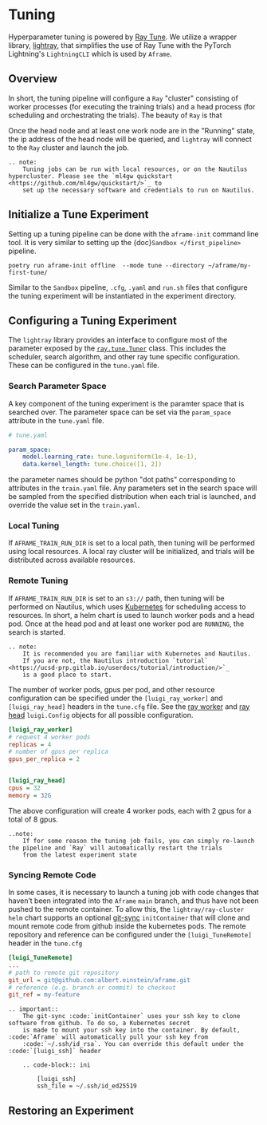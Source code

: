 Tuning
======
Hyperparameter tuning is powered by [Ray Tune](https://docs.ray.io/en/latest/tune/index.html). We utilize a wrapper library, [lightray](https://github.com/ethanmarx/lightray), that simplifies the use of Ray Tune with the PyTorch Lightning's `LightningCLI` which is used by `Aframe`.


## Overview
In short, the tuning pipeline will configure a `Ray` "cluster" consisting of worker processes (for executing the training trials) 
and a head process (for scheduling and orchestrating the trials). The beauty of `Ray` is that 

Once the head node and at least one work node are in the "Running" state, the ip address of the head node will be queried, and `lightray` will connect to the `Ray`
cluster and launch the job.

```{eval-rst}
.. note:
    Tuning jobs can be run with local resources, or on the Nautilus hypercluster. Please see the `ml4gw quickstart <https://github.com/ml4gw/quickstart/>`_ to 
    set up the necessary software and credentials to run on Nautilus.
```

## Initialize a Tune Experiment
Setting up a tuning pipeline can be done with the `aframe-init` command line tool. It is very similar to setting up the {doc}`Sandbox </first_pipeline>` pipeline.

```console
poetry run aframe-init offline  --mode tune --directory ~/aframe/my-first-tune/ 
```

Similar to the `Sandbox` pipeline, `.cfg`, `.yaml` and `run.sh` files that configure the tuning experiment will be instantiated in the experiment directory.

## Configuring a Tuning Experiment
The `lightray` library provides an interface to configure most of the parameter exposed by the [`ray.tune.Tuner`](https://docs.ray.io/en/latest/tune/api/doc/ray.tune.Tuner.html) class. This includes the scheduler, search algorithm, and other ray tune specific configuration. These can be configured in the `tune.yaml` file.


### Search Parameter Space
A key component of the tuning experiment is the paramter space that is searched over. The parameter space can be set
via the `param_space` attribute in the `tune.yaml` file.

```yaml
# tune.yaml

param_space:
    model.learning_rate: tune.loguniform(1e-4, 1e-1),
    data.kernel_length: tune.choice([1, 2])
```

the parameter names should be python "dot paths" corresponding to attributes in the `train.yaml` file. Any
parameters set in the search space will be sampled from the specified distribution
when each trial is launched, and override the value set in the `train.yaml`.

### Local Tuning
If `AFRAME_TRAIN_RUN_DIR` is set to a local path, then tuning will be performed using local resources. A local ray cluster
will be initialized, and trials will be distributed across available resources.

### Remote Tuning
If `AFRAME_TRAIN_RUN_DIR` is set to an `s3://` path, then tuning will be performed on Nautilus, which uses [Kubernetes](https://kubernetes.io/) for scheduling access to resources. In short, a helm chart is used to launch worker pods and a head pod. Once at the head pod and at least one worker pod are `RUNNING`, the search is started. 

```{eval-rst}
.. note:
    It is recommended you are familiar with Kubernetes and Nautilus. 
    If you are not, the Nautilus introduction `tutorial` <https://ucsd-prp.gitlab.io/userdocs/tutorial/introduction/>`_
    is a good place to start.
```
The number of worker pods, gpus per pod, and other resource configuration can be specified under the 
`[luigi_ray_worker]` and `[luigi_ray_head]` headers in the `tune.cfg` file. See the [ray worker](https://github.com/ML4GW/aframe/blob/main/aframe/config.py#L16)
and [ray head](https://github.com/ML4GW/aframe/blob/main/aframe/config.py#L48) `luigi.Config` objects for all possible configuration.


```cfg
[luigi_ray_worker]
# request 4 worker pods
replicas = 4 
# number of gpus per replica
gpus_per_replica = 2


[luigi_ray_head]
cpus = 32
memory = 32G
```

The above configuration will create 4 worker pods, each with 2 gpus for a total of 8 gpus.

```{eval-rst}
..note:
    If for some reason the tuning job fails, you can simply re-launch the pipeline and `Ray` will automatically restart the trials
    from the latest experiment state
```

### Syncing Remote Code
In some cases, it is necessary to launch a tuning job with code changes that haven’t been integrated into the `Aframe` `main` branch, and thus have not been pushed to the remote container. To allow this, the `lightray/ray-cluster` `helm` chart supports an optional [git-sync](https://github.com/kubernetes/git-sync) `initContainer` that will clone and mount remote code from github inside the kubernetes pods. The remote repository and reference can be configured under the `[luigi_TuneRemote]` header in the `tune.cfg`

```cfg
[luigi_TuneRemote]
...
# path to remote git repository
git_url = git@github.com:albert.einstein/aframe.git
# reference (e.g. branch or commit) to checkout
git_ref = my-feature
```

```{eval-rst}
.. important::
    The git-sync :code:`initContainer` uses your ssh key to clone software from github. To do so, a Kubernetes secret 
    is made to mount your ssh key into the container. By default, :code:`Aframe` will automatically pull your ssh key from
    :code:`~/.ssh/id_rsa`. You can override this default under the :code:`[luigi_ssh]` header

    .. code-block:: ini
    
        [luigi_ssh]
        ssh_file = ~/.ssh/id_ed25519
```

## Restoring an Experiment
